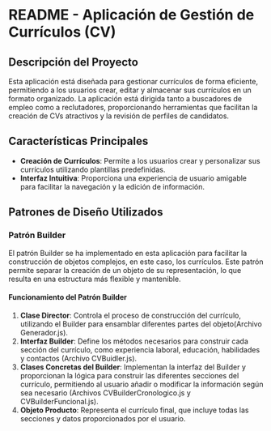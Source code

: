 # README - Aplicación de Gestión de Currículos (CV)

## Descripción del Proyecto

Esta aplicación está diseñada para gestionar currículos de forma eficiente, permitiendo a los usuarios crear, editar y almacenar sus currículos en un formato organizado. La aplicación está dirigida tanto a buscadores de empleo como a reclutadores, proporcionando herramientas que facilitan la creación de CVs atractivos y la revisión de perfiles de candidatos.

## Características Principales

- **Creación de Currículos**: Permite a los usuarios crear y personalizar sus currículos utilizando plantillas predefinidas.
- **Interfaz Intuitiva**: Proporciona una experiencia de usuario amigable para facilitar la navegación y la edición de información.

## Patrones de Diseño Utilizados

### Patrón Builder

El patrón Builder se ha implementado en esta aplicación para facilitar la construcción de objetos complejos, en este caso, los currículos. Este patrón permite separar la creación de un objeto de su representación, lo que resulta en una estructura más flexible y mantenible.

#### Funcionamiento del Patrón Builder

1. **Clase Director**: Controla el proceso de construcción del currículo, utilizando el Builder para ensamblar diferentes partes del objeto(Archivo Generador.js).
2. **Interfaz Builder**: Define los métodos necesarios para construir cada sección del currículo, como experiencia laboral, educación, habilidades y contactos (Archivo CVBuidler.js).
3. **Clases Concretas del Builder**: Implementan la interfaz del Builder y proporcionan la lógica para construir las diferentes secciones del currículo, permitiendo al usuario añadir o modificar la información según sea necesario (Archivos CVBuilderCronologico.js y CVBuilderFuncional.js).
4. **Objeto Producto**: Representa el currículo final, que incluye todas las secciones y datos proporcionados por el usuario.